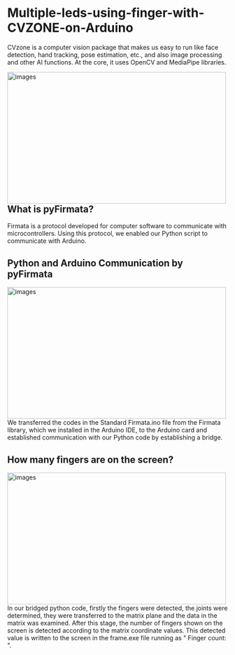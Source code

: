 # Multiple-leds-using-finger-with-CVZONE-on-Arduino
<p>CVzone is a computer vision package that makes us easy to run like face detection, hand tracking, pose estimation, etc., and also image processing and other AI functions. At the core, it uses OpenCV and MediaPipe libraries.<p>

<img src="https://github.com/busolbuse/Multiple-leds-using-finger-with-CVZONE-on-Arduino/assets/147637348/1a43a3b7-4853-4d07-8b66-862930ea9a8c" alt="images" align="left" width="500" height="300">

## What is pyFirmata?

<p>Firmata is a protocol developed for computer software to communicate with microcontrollers. Using this protocol, we enabled our Python script to communicate with Arduino.<p>

## Python and Arduino Communication by pyFirmata

<img src="https://github.com/busolbuse/Multiple-leds-using-finger-with-CVZONE-on-Arduino/assets/147637348/e08c1dc9-65e6-4140-9db6-83117c3176e7" alt="images" align="left" width="500" height="300">

<p>We transferred the codes in the Standard Firmata.ino file from the Firmata library, which we installed in the Arduino IDE, to the Arduino card and established communication with our Python code by establishing a bridge.<p>

## How many fingers are on the screen?

<img src="https://github.com/busolbuse/Multiple-leds-using-finger-with-CVZONE-on-Arduino/assets/147637348/3f178cc4-9dd2-44e4-9b7b-e7c18158b268" alt="images" align="left" width="500" height="300">

<p>In our bridged python code, firstly the fingers were detected, the joints were determined, they were transferred to the matrix plane and the data in the matrix was examined. After this stage, the number of fingers shown on the screen is detected according to the matrix coordinate values. This detected value is written to the screen in the frame.exe file running as " Finger count: ".<p>

##
